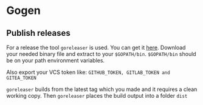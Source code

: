 # Gogen

## Publish releases
For a release the tool `goreleaser` is used. You can get it [here](https://github.com/goreleaser/goreleaser/releases). Download your needed binary file and extract to your `$GOPATH/bin`. `$GOPATH/bin` should be on your path environment variables.

Also export your VCS token like: `GITHUB_TOKEN, GITLAB_TOKEN and GITEA_TOKEN`

`goreleaser` builds from the latest tag which you made and it requires a clean working copy. Then `goreleaser` places the build output into a folder ``dist``


